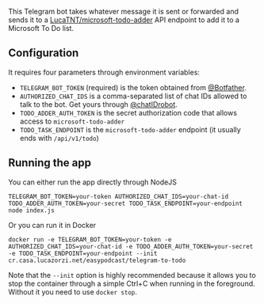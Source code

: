 This Telegram bot takes whatever message it is sent or forwarded and sends it to a [LucaTNT/microsoft-todo-adder](https://github.com/LucaTNT/microsoft-todo-adder) API endpoint to add it to a Microsoft To Do list.

## Configuration

It requires four parameters through environment variables:

- `TELEGRAM_BOT_TOKEN` (required) is the token obtained from [@Botfather](https://t.me/botfather).
- `AUTHORIZED_CHAT_IDS` is a comma-separated list of chat IDs allowed to talk to the bot. Get yours through [@chatIDrobot](https://t.me/chatIDrobot).
- `TODO_ADDER_AUTH_TOKEN` is the secret authorization code that allows access to `microsoft-todo-adder`
- `TODO_TASK_ENDPOINT` is the `microsoft-todo-adder` endpoint (it usually ends with `/api/v1/todo`)

## Running the app

You can either run the app directly through NodeJS

    TELEGRAM_BOT_TOKEN=your-token AUTHORIZED_CHAT_IDS=your-chat-id TODO_ADDER_AUTH_TOKEN=your-secret TODO_TASK_ENDPOINT=your-endpoint node index.js

Or you can run it in Docker

    docker run -e TELEGRAM_BOT_TOKEN=your-token -e AUTHORIZED_CHAT_IDS=your-chat-id -e TODO_ADDER_AUTH_TOKEN=your-secret -e TODO_TASK_ENDPOINT=your-endpoint --init cr.casa.lucazorzi.net/easypodcast/telegram-to-todo

Note that the `--init` option is highly recommended because it allows you to stop the container through a simple Ctrl+C when running in the foreground. Without it you need to use `docker stop`.
